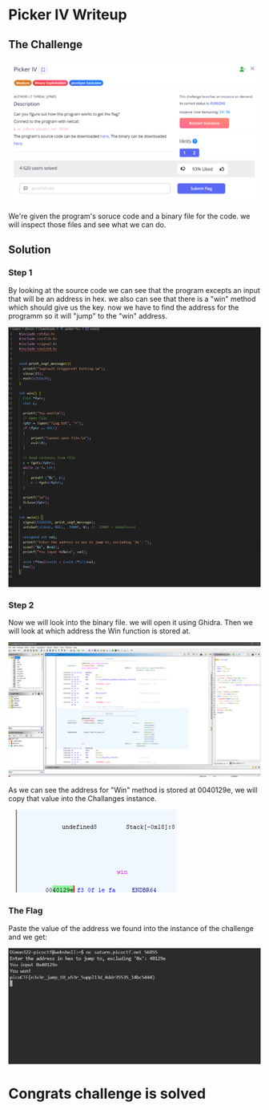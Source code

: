 
# Picker IV Writeup

## The Challenge

![Challenge Description](Images/1.png)

We're given the program's soruce code and a binary file for the code. we will inspect those files and see what we can do.

## Solution

### Step 1

By looking at the source code we can see that the program excepts an input that will be an address in hex. we also can see that there is a "win" method which should give us the key. now we have to find the address for the programm so it will "jump" to the "win" address.

![Step_1](Images/2.png)



### Step 2

Now we will look into the binary file. we will open it using Ghidra. Then we will look at which address the Win function is stored at.


![Step_2](Images/3.png)

As we can see the address for "Win" method is stored at 0040129e, we will copy that value into the Challanges instance.

![Step_3](Images/4.png)

### The Flag

Paste the value of the address we found into the instance of the challenge and we get:

![Step_3](Images/5.png)


# Congrats challenge is solved


